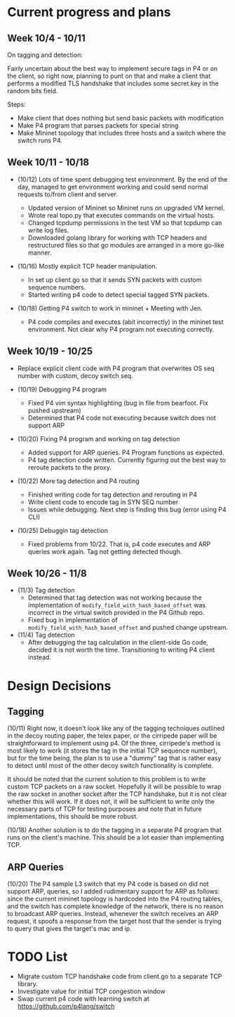 Current progress and plans
===========================


Week 10/4 - 10/11
-----------------

On tagging and detection:

Fairly uncertain about the best way to implement secure tags in P4 or on the
client, so right now, planning to punt on that and make a client that performs
a modified TLS handshake that includes some secret key in the random bits
field.

Steps:
* Make client that does nothing but send basic packets with modification
* Make P4 program that parses packets for special string
* Make Mininet topology that includes three hosts and a switch where the switch runs P4.


Week 10/11 - 10/18
------------------
* (10/12) Lots of time spent debugging test environment. By the end of the day,
managed to get environment working and could send normal requests to/from
client and server.
  * Updated version of Mininet so Mininet runs on upgraded VM kernel.
  * Wrote real topo.py that executes commands on the virtual hosts.
  * Changed tcpdump permissions in the test VM so that tcpdump can write log
files.
  * Downloaded golang library for working with TCP headers and restructured
files so that go modules are arranged in a more go-like manner.

* (10/16) Mostly explicit TCP header manipulation.
  * In set up client.go so that it sends SYN packets with custom sequence
numbers.
  * Started writing p4 code to detect special tagged SYN packets.

* (10/18) Getting P4 switch to work in mininet + Meeting with Jen.
  * P4 code compiles and executes (abit incorrectly) in the mininet test
environment. Not clear why P4 program not executing correctly.

Week 10/19 - 10/25
------------------
* Replace explicit client code with P4 program that overwrites OS seq number
with custom, decoy switch seq.

* (10/19) Debugging P4 program
  * Fixed P4 vim syntax highlighting (bug in file from bearfoot. Fix pushed
upstream)
  * Determined that P4 code not executing because switch does not support ARP
* (10/20) Fixing P4 program and working on tag detection
  * Added support for ARP queries. P4 Program functions as expected.
  * P4 tag detection code written. Currently figuring out the best way to
reroute packets to the proxy.
* (10/22) More tag detection and P4 routing
  * Finished writing code for tag detection and rerouting in P4
  * Write client code to encode tag in SYN SEQ number
  * Issues while debugging. Next step is finding this bug (error using P4 CLI)
* (10/25) Debuggin tag detection
  * Fixed problems from 10/22. That is, p4 code executes and ARP queries work
again. Tag not getting detected though.

Week 10/26 - 11/8
-----------------
* (11/3) Tag detection
  * Determined that tag detection was not working because the implementation of
`modify_field_with_hash_based_offset` was incorrect in the virtual switch
provided in the P4 Github repo.
  * Fixed bug in implementation of `modify_field_with_hash_based_offset` and
pushed change upstream.
* (11/4) Tag detection
  * After debugging the tag calculation in the client-side Go code, decided
it is not worth the time. Transitioning to writing P4 client instead.

Design Decisions
================


Tagging
-------
(10/11) Right now, it doesn't look like any of the tagging techniques outlined
in the decoy routing paper, the telex paper, or the cirripede paper will be
straightforward to implement using p4. Of the three, cirripede's method is most
likely to work (it stores the tag in the initial TCP sequence number), but for
the time being, the plan is to use a "dummy" tag that is rather easy to detect
until most of the other decoy switch functionality is complete.

It should be noted that the current solution to this problem is to write
custom TCP packets on a raw socket. Hopefully it will be possible to wrap the
raw socket in another socket after the TCP handshake, but it is not clear
whether this will work. If it does not, it will be sufficient to write only the
necessary parts of TCP for testing purposes and note that in future
implementations, this should be more robust.

(10/18) Another solution is to do the tagging in a separate P4 program that
runs on the client's machine. This should be a lot easier than implementing TCP.


ARP Queries
-----------
(10/20) The P4 sample L3 switch that my P4 code is based on did not support ARP,
queries, so I added rudimentary support for ARP as follows: since the current
mininet topology is hardcoded into the P4 routing tables, and the switch has
complete knowledge of the network, there is no reason to broadcast ARP queries.
Instead, whenever the switch receives an ARP request, it spoofs a response from
the target host that the sender is trying to query that gives the target's mac
and ip.


TODO List
=========
* Migrate custom TCP handshake code from client.go to a separate TCP library.
* Investigate value for initial TCP congestion window
* Swap current p4 code with learning switch at https://github.com/p4lang/switch
